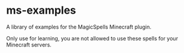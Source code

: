 # ms-examples
A library of examples for the MagicSpells Minecraft plugin.

Only use for learning, you are not allowed to use these spells for your Minecraft servers.
